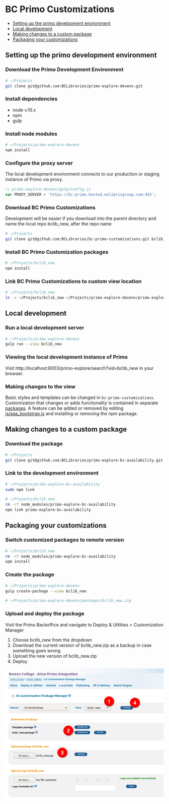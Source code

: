 
# BC Primo Customizations

- [Setting up the primo development environment](#set-up-the-primo-development-environment)
- [Local development](#local-development)
- [Making changes to a custom package](#making-changes-to-a-custom-package)
- [Packaging your customizations](#packaging-your-customizations)


## Setting up the primo development environment

### Download the Primo Development Environment 

```sh
# ~/Projects
git clone git@github.com:BCLibraries/primo-explore-devenv.git
```

### Install dependencies

- node v.10.x
- npm
- gulp

### Install node modules

```sh
# ~/Projects/primo-explore-devenv
npm install
```

### Configure the proxy server

The local development environment connects to our production or staging instance of Primo via proxy. 

```javascript
// primo-explore-devenv/gulp/config.js
var PROXY_SERVER = 'https://bc-primo.hosted.exlibrisgroup.com:443';
```

### Download BC Primo Customizations 

Development will be easier if you download into the parent directory and name the local repo bclib_new, after the repo name
```sh
# ~/Projects
git clone git@github.com:BCLibraries/bc-primo-customizations.git bclib_new
```
### Install BC Primo Customization packages

```sh
# ~/Projects/bclib_new
npm install
```

### Link BC Primo Customizations to custom view location

```sh
# ~/Projects/bclib_new
ln -s ~/Projects/bclib_new ~/Projects/primo-explore-devenv/primo-explore/custom/
```

## Local development

### Run a local development server

```sh
# ~/Projects/primo-explore-devenv
gulp run --view bclib_new
```
### Viewing the local development instance of Primo

Visit http://localhost:8003/primo-explore/search?vid=bclib_new in your browser.

### Making changes to the view

Basic styles and templates can be changed in ```bc-primo-customizations```. Customization that changes or adds functionality is contained in separate [packages](package.json). A feature can be added or removed by editing [js/aaa_bootstrap.js](js/aaa_bootstrap.js) and installing or removing the npm package.

## Making changes to a custom package

### Download the package

```sh
# ~/Projects
git clone git@github.com:BCLibraries/primo-explore-bc-availability.git
```
### Link to the development environment

~~~sh
# ~/Projects/primo-explore-bc-availability
sudo npm link
~~~

~~~sh
# ~/Projects/bclib_new
rm -rf node_modules/primo-explore-bc-availability
npm link primo-explore-bc-availability
~~~

## Packaging your customizations

### Switch customized packages to remote version

~~~sh
# ~/Projects/bclib_new
rm -rf node_modules/primo-explore-bc-availability
npm install 
~~~

### Create the package

~~~sh
# ~/Projects/primo-explore-devenv
gulp create-package --view bclib_new
~~~

~~~sh
# ~/Projects/primo-explore-devenv/packages/bclib_new.zip
~~~

### Upload and deploy the package

Visit the Primo Backoffice and navigate to Deploy & Utilities > Customization Manager

1. Choose bclib_new from the dropdown
2. Download the current version of bclib_new.zip as a backup in case something goes wrong
3. Upload the new version of bclib_new.zip
4. Deploy

![screenshot of steps to upload and deploy the package](deploy.png)

